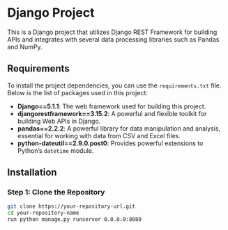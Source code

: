 # Django Project

This is a Django project that utilizes Django REST Framework for building APIs and integrates with several data processing libraries such as Pandas and NumPy.

## Requirements

To install the project dependencies, you can use the `requirements.txt` file. Below is the list of packages used in this project:

- **Django==5.1.1**: The web framework used for building this project.
- **djangorestframework==3.15.2**: A powerful and flexible toolkit for building Web APIs in Django.
- **pandas==2.2.2**: A powerful library for data manipulation and analysis, essential for working with data from CSV and Excel files.
- **python-dateutil==2.9.0.post0**: Provides powerful extensions to Python’s `datetime` module.
## Installation

### Step 1: Clone the Repository

```bash
git clone https://your-repository-url.git
cd your-repository-name
run python manage.py runserver 0.0.0.0:8080
